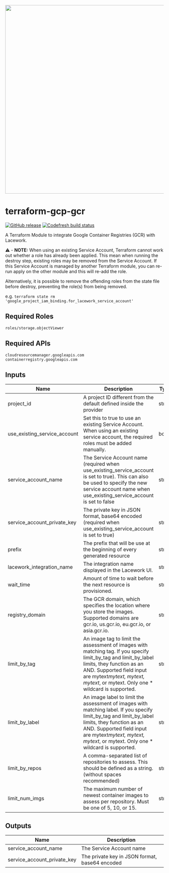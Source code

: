 <a href="https://lacework.com"><img src="https://techally-content.s3-us-west-1.amazonaws.com/public-content/lacework_logo_full.png" width="600"></a>

# terraform-gcp-gcr

[![GitHub release](https://img.shields.io/github/release/lacework/terraform-gcp-gcr.svg)](https://github.com/lacework/terraform-gcp-gcr/releases/)
[![Codefresh build status]( https://g.codefresh.io/api/badges/pipeline/lacework/terraform-modules%2Ftest-compatibility?type=cf-1&key=eyJhbGciOiJIUzI1NiJ9.NWVmNTAxOGU4Y2FjOGQzYTkxYjg3ZDEx.RJ3DEzWmBXrJX7m38iExJ_ntGv4_Ip8VTa-an8gBwBo)]( https://g.codefresh.io/pipelines/edit/new/builds?id=607e25e6728f5a6fba30431b&pipeline=test-compatibility&projects=terraform-modules&projectId=607db54b728f5a5f8930405d)

A Terraform Module to integrate Google Container Registries (GCR) with Lacework.

:warning: - **NOTE:** When using an existing Service Account, Terraform cannot work out whether a role has already been applied.
This mean when running the destroy step, existing roles may be removed from the Service Account. If this Service Account
is managed by  another Terraform module, you can re-run apply on the other module and this will re-add the role. 

Alternatively, it is possible to remove the offending roles from the state file before destroy, preventing the role(s) 
from being removed. 

e.g. `terraform state rm 'google_project_iam_binding.for_lacework_service_account'`

## Required Roles
```
roles/storage.objectViewer
```

## Required APIs
```
cloudresourcemanager.googleapis.com
containerregistry.googleapis.com
```

## Inputs

| Name | Description | Type | Default | Required |
|------|-------------|------|---------|----------|
|project_id|A project ID different from the default defined inside the provider|string|""|false|
|use_existing_service_account|Set this to true to use an existing Service Account. When using an existing service account, the required roles must be added manually.|bool|false|false|
|service_account_name|The Service Account name (required when use_existing_service_account is set to true). This can also be used to specify the new service account name when use_existing_service_account is set to false|string|""|false|
|service_account_private_key|The private key in JSON format, base64 encoded (required when use_existing_service_account is set to true)|string|""|false|
|prefix|The prefix that will be use at the beginning of every generated resource|string|lw-gcr|false|
|lacework_integration_name|The integration name displayed in the Lacework UI.|string|TF GCR|false|
|wait_time|Amount of time to wait before the next resource is provisioned.|string|10s|false|
|registry_domain|The GCR domain, which specifies the location where you store the images. Supported domains are gcr.io, us.gcr.io, eu.gcr.io, or asia.gcr.io.|string|gcr.io|false|
|limit_by_tag|An image tag to limit the assessment of images with matching tag. If you specify limit_by_tag and limit_by_label limits, they function as an AND. Supported field input are mytext*mytext, mytext, mytext*, or mytext. Only one * wildcard is supported.|string|*|false|
|limit_by_label|An image label to limit the assessment of images with matching label. If you specify limit_by_tag and limit_by_label limits, they function as an AND. Supported field input are mytext*mytext, mytext, mytext*, or mytext. Only one * wildcard is supported.|string|*|false|
|limit_by_repos|A comma-separated list of repositories to assess. This should be defined as a string. (without spaces recommended)|string|""|false|
|limit_num_imgs|The maximum number of newest container images to assess per repository. Must be one of 5, 10, or 15.|string|5|false|

## Outputs

| Name | Description |
|------|-------------|
|service_account_name|The Service Account name|
|service_account_private_key|The private key in JSON format, base64 encoded|
